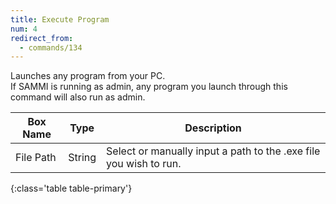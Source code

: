 ```yaml
---
title: Execute Program
num: 4
redirect_from:
  - commands/134
---
```


Launches any program from your PC.\
If SAMMI is running as admin, any program you launch through this command will also run as admin.

| Box Name | Type | Description |
|-------|--------|--------
|File Path|	String|	Select or manually input a path to the .exe file you wish to run.
{:class='table table-primary'}









